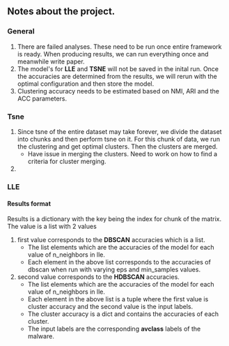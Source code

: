 ## Notes about the project.

### General

1. There are failed analyses. These need to be run once entire framework is ready. When producing results, we can run everything once and meanwhile write paper.  
2. The model's for **LLE** and **TSNE** will not be saved in the inital run. Once the accuracies are determined from the results, we will rerun with the optimal configuration and then store the model.
3. Clustering accuracy needs to be estimated based on NMI, ARI and the ACC parameters. 

### Tsne

1. Since tsne of the entire dataset may take forever, we divide the dataset into chunks and then perform tsne on it. For this chunk of data, we run the clustering and get optimal clusters. Then the clusters are merged.
    - Have issue in merging the clusters. Need to work on how to find a criteria for cluster merging.
2. 


### LLE

#### Results format

Results is a dictionary with the key being the index for chunk of the matrix.
The value is a list with 2 values 
 
 1. first value corresponds to the **DBSCAN** accuracies which is a list.
    - The list elements which are the accuracies of the model for each value of n_neighbors in lle.
    - Each element in the above list corresponds to the accuracies of dbscan when run with varying eps and min_samples values.
 2. second value corresponds to the **HDBSCAN** accuracies.
    - The list elements which are the accuracies of the model for each value of n_neighbors in lle.
    - Each element in the above list is a tuple where the first value is cluster accuracy and the second value is the input labels.
    - The cluster accuracy is a dict and contains the accuracies of each cluster.
    - The input labels are the corresponding **avclass** labels of the malware. 